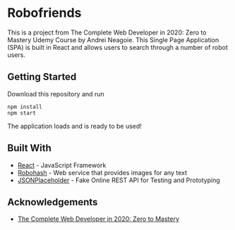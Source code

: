 # Robofriends

This is a project from The Complete Web Developer in 2020: Zero to Mastery Udemy Course by Andrei Neagoie. This Single Page Application (SPA) is built in React and allows users to search through a number of robot users.

## Getting Started
Download this repository and run
```
npm install
npm start
```
The application loads and is ready to be used!

## Built With
* [React](https://reactjs.org/) - JavaScript Framework
* [Robohash](https://robohash.org/) - Web service that provides images for any text
* [JSONPlaceholder](https://jsonplaceholder.typicode.com/) - Fake Online REST API for Testing and Prototyping

## Acknowledgements

* [The Complete Web Developer in 2020: Zero to Mastery](https://www.udemy.com/course/the-complete-web-developer-zero-to-mastery/)